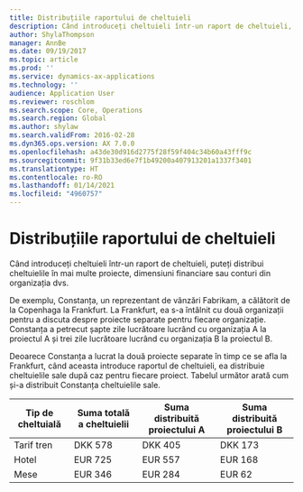 ```yaml
---
title: Distribuțiile raportului de cheltuieli
description: Când introduceți cheltuieli într-un raport de cheltuieli, puteți distribui cheltuielile în mai multe proiecte, persoane juridice sau conturi din organizația dvs.
author: ShylaThompson
manager: AnnBe
ms.date: 09/19/2017
ms.topic: article
ms.prod: ''
ms.service: dynamics-ax-applications
ms.technology: ''
audience: Application User
ms.reviewer: roschlom
ms.search.scope: Core, Operations
ms.search.region: Global
ms.author: shylaw
ms.search.validFrom: 2016-02-28
ms.dyn365.ops.version: AX 7.0.0
ms.openlocfilehash: a43de30d916d2775f28f59f404c34b60a43fff9c
ms.sourcegitcommit: 9f31b33ed6e7f1b49200a407913201a1337f3401
ms.translationtype: HT
ms.contentlocale: ro-RO
ms.lasthandoff: 01/14/2021
ms.locfileid: "4960757"
---
```

# <a name="expense-report-distributions"></a>Distribuțiile raportului de cheltuieli

Când introduceți cheltuieli într-un raport de cheltuieli, puteți distribui cheltuielile în mai multe proiecte, dimensiuni financiare sau conturi din organizația dvs.

De exemplu, Constanța, un reprezentant de vânzări Fabrikam, a călătorit de la Copenhaga la Frankfurt. La Frankfurt, ea s-a întâlnit cu două organizații pentru a discuta despre proiecte separate pentru fiecare organizație. Constanța a petrecut șapte zile lucrătoare lucrând cu organizația A la proiectul A și trei zile lucrătoare lucrând cu organizația B la proiectul B.

Deoarece Constanța a lucrat la două proiecte separate în timp ce se afla la Frankfurt, când aceasta introduce raportul de cheltuieli, ea distribuie cheltuielile sale după caz pentru fiecare proiect. Tabelul următor arată cum și-a distribuit Constanța cheltuielile sale.


| Tip de cheltuială | Suma totală a cheltuielii|Suma distribuită proiectului A| Suma distribuită proiectului B |
|--------------|---------------------|-------------------------------|---------------------------------|
|Tarif tren   |DKK 578              |DKK 405                        |DKK 173                          |
|Hotel         |EUR 725              |EUR 557                        |EUR 168                          |
|Mese         |EUR 346              |EUR 284                        |EUR 62                           |

